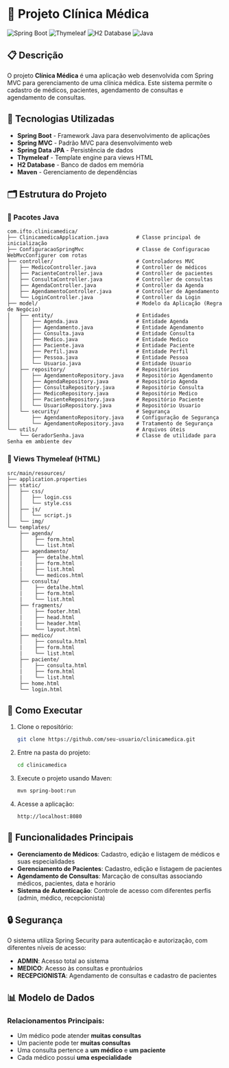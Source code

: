 # 🏥 Projeto Clínica Médica

![Spring Boot](https://img.shields.io/badge/Spring_Boot-6DB33F?style=for-the-badge&logo=spring&logoColor=white)
![Thymeleaf](https://img.shields.io/badge/Thymeleaf-005F0F?style=for-the-badge&logo=thymeleaf&logoColor=white)
![H2 Database](https://img.shields.io/badge/H2_Database-0000FF?style=for-the-badge&logo=h2&logoColor=white)
![Java](https://img.shields.io/badge/Java-ED8B00?style=for-the-badge&logo=openjdk&logoColor=white)

## 📋 Descrição

O projeto **Clínica Médica** é uma aplicação web desenvolvida com Spring MVC para gerenciamento de uma clínica médica. Este sistema permite o cadastro de médicos, pacientes, agendamento de consultas e agendamento de consultas.

## 🔧 Tecnologias Utilizadas

- **Spring Boot** - Framework Java para desenvolvimento de aplicações
- **Spring MVC** - Padrão MVC para desenvolvimento web
- **Spring Data JPA** - Persistência de dados
- **Thymeleaf** - Template engine para views HTML
- **H2 Database** - Banco de dados em memória
- **Maven** - Gerenciamento de dependências

## 🗂️ Estrutura do Projeto

### 📁 Pacotes Java

```
com.ifto.clinicamedica/
├── ClinicamedicaApplication.java         # Classe principal de inicialização
├── ConfiguracaoSpringMvc                 # Classe de Configuracao WebMvcConfigurer com rotas
├── controller/                           # Controladores MVC
│   ├── MedicoController.java             # Controller de médicos
│   ├── PacienteController.java           # Controller de pacientes
│   ├── ConsultaController.java           # Controller de consultas
│   ├── AgendaController.java             # Controller da Agenda
│   ├── AgendamentoController.java        # Controller de Agendamento
│   └── LoginController.java              # Controller da Login
├── model/                                # Modelo da Aplicação (Regra de Negócio)
│   ├── entity/                           # Entidades
│   │   ├── Agenda.java                   # Entidade Agenda
│   │   ├── Agendamento.java              # Entidade Agendamento
│   │   ├── Consulta.java                 # Entidade Consulta
│   │   ├── Medico.java                   # Entidade Medico
│   │   ├── Paciente.java                 # Entidade Paciente
│   │   ├── Perfil.java                   # Entidade Perfil
│   │   ├── Pessoa.java                   # Entidade Pessoa
│   │   └── Usuario.java                  # Entidade Usuario
│   ├── repository/                       # Repositórios
│   │   ├── AgendamentoRepository.java    # Repositório Agendamento
│   │   ├── AgendaRepository.java         # Repositório Agenda
│   │   ├── ConsultaRepository.java       # Repositório Consulta
│   │   ├── MedicoRepository.java         # Repositório Medico
│   │   ├── PacienteRepository.java       # Repositório Paciente
│   │   └── UsuarioRepository.java        # Repositório Usuario
│   └── security/                         # Segurança
│       ├── AgendamentoRepository.java    # Configuração de Segurança
│       └── AgendamentoRepository.java    # Tratamento de Segurança
└── utils/                                # Arquivos úteis
    └── GeradorSenha.java                 # Classe de utilidade para Senha em ambiente dev
```

### 📄 Views Thymeleaf (HTML)

```
src/main/resources/
├── application.properties                
├── static/                               
│   ├── css/                              
│   │   ├── login.css                    
│   │   └── style.css                     
│   ├── js/                              
│   │   └── script.js                     
│   └── img/                              
└── templates/                           
    ├── agenda/ 
    │    ├── form.html 
    │    └── list.html 
    ├── agendamento/
    │    ├── detalhe.html
    |    ├── form.html
    |    ├── list.html  
    │    └── medicos.html     
    ├── consulta/
    │    ├── detalhe.html
    |    ├── form.html
    |    └── list.html                             
    ├── fragments/
    │    ├── footer.html
    |    ├── head.html
    |    ├── header.html
    |    └── layout.html     
    ├── medico/
    │    ├── consulta.html
    |    ├── form.html
    |    └── list.html  
    ├── paciente/
    │    ├── consulta.html
    |    ├── form.html
    |    └── list.html    
    ├── home.html
    └── login.html 
```

## 🚀 Como Executar

1. Clone o repositório:
   ```bash
   git clone https://github.com/seu-usuario/clinicamedica.git
   ```

2. Entre na pasta do projeto:
   ```bash
   cd clinicamedica
   ```

3. Execute o projeto usando Maven:
   ```bash
   mvn spring-boot:run
   ```

4. Acesse a aplicação:
   ```
   http://localhost:8080
   ```

## 📝 Funcionalidades Principais

- **Gerenciamento de Médicos**: Cadastro, edição e listagem de médicos e suas especialidades
- **Gerenciamento de Pacientes**: Cadastro, edição e listagem de pacientes
- **Agendamento de Consultas**: Marcação de consultas associando médicos, pacientes, data e horário
- **Sistema de Autenticação**: Controle de acesso com diferentes perfis (admin, médico, recepcionista)

## 🔒 Segurança

O sistema utiliza Spring Security para autenticação e autorização, com diferentes níveis de acesso:

- **ADMIN**: Acesso total ao sistema
- **MEDICO**: Acesso às consultas e prontuários
- **RECEPCIONISTA**: Agendamento de consultas e cadastro de pacientes

## 📊 Modelo de Dados

### Relacionamentos Principais:

- Um médico pode atender **muitas consultas**
- Um paciente pode ter **muitas consultas**
- Uma consulta pertence a **um médico** e **um paciente**
- Cada médico possui **uma especialidade**
